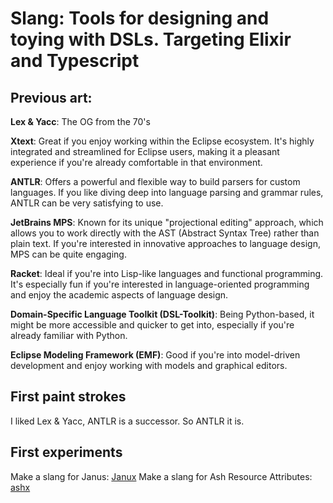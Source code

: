 # Slang: Tools for designing and toying with DSLs. Targeting Elixir and Typescript

## Previous art:
**Lex & Yacc**: The OG from the 70's

**Xtext**: Great if you enjoy working within the Eclipse ecosystem. It's highly integrated and streamlined for Eclipse users, making it a pleasant experience if you're already comfortable in that environment.

**ANTLR**: Offers a powerful and flexible way to build parsers for custom languages. If you like diving deep into language parsing and grammar rules, ANTLR can be very satisfying to use.

**JetBrains MPS**: Known for its unique "projectional editing" approach, which allows you to work directly with the AST (Abstract Syntax Tree) rather than plain text. If you're interested in innovative approaches to language design, MPS can be quite engaging.

**Racket**: Ideal if you're into Lisp-like languages and functional programming. It's especially fun if you're interested in language-oriented programming and enjoy the academic aspects of language design.

**Domain-Specific Language Toolkit (DSL-Toolkit)**: Being Python-based, it might be more accessible and quicker to get into, especially if you're already familiar with Python.

**Eclipse Modeling Framework (EMF)**: Good if you're into model-driven development and enjoy working with models and graphical editors.

## First paint strokes
I liked Lex & Yacc, ANTLR is a successor.
So ANTLR it is.

## First experiments
Make a slang for Janus: [Janux](https://github.com/kech-app)
Make a slang for Ash Resource Attributes: [ashx](https://github.com/kech-app/ashx)
